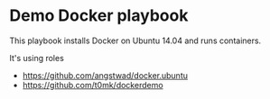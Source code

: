 # Demo Docker playbook

This playbook installs Docker on Ubuntu 14.04 and runs containers.

It's using roles
 * https://github.com/angstwad/docker.ubuntu
 * https://github.com/t0mk/dockerdemo
